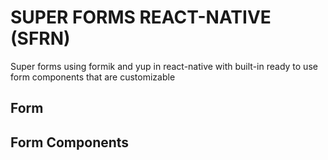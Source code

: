 # SUPER FORMS REACT-NATIVE (SFRN)

Super forms using formik and yup in react-native with built-in ready to use form components that are customizable

##  Form

## Form Components


